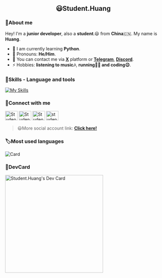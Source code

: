 

<h2 align="center">😃Student.Huang</h2>

### 👋About me

Hey! I'm a **junior developer**, also a **student**.😃 from **China**🇨🇳. My name is **Huang**.
- 🌱 I am currently learning **Python**.
- 🤗 Pronouns: **He/Him**.
- 💬 You can contact me via [**X**](x.com/@Student__Huang) platform or [**Telegram**](t.me/@Student.Huang), [**Discord**](https://discord.com/invite/xCeAQ3RS).
- ⚡ Hobbies: **listening to music🎶**, **running🏃🏻 and coding😉**.

### 🔧Skills - Language and tools
[![My Skills](https://skillicons.dev/icons?i=python,html,css,vscode,pycharm,github,linkedin,discord,vercel,windows,twitter,notion,markdown)](https://skillicons.dev)

### 📌Connect with me

<p align="left">
<a href="https://x.com/Student__Huang" target="blank"><img src="https://upload.wikimedia.org/wikipedia/commons/6/6f/Logo_of_Twitter.svg" height="30" width="40" alt="Student__Huang"></a>
<a href="https://instagram.com/Student.Huang" target="blank"><img src="https://upload.wikimedia.org/wikipedia/commons/9/95/Instagram_logo_2022.svg" height="30" width="40" alt="Student.Huang"></a>
<a href="https://facebook.com/Student.Huang0" target="blank"><img src="https://upload.wikimedia.org/wikipedia/commons/5/51/Facebook_f_logo_%282019%29.svg" height="30" width="40" alt="Student.Huang0"></a>
<a href="https://www.linkedin.com/in/student-huang" target="blank"><img src="https://skillicons.dev/icons?i=linkedin"height="30" width="40" alt="student-huang"></a>
</p>

> 😃More social account link: 
> [**Click here!**](bento.me/student-huang)

### 🏷Most used languages
![Card](https://github-readme-stats.vercel.app/api/top-langs/?username=Student-Huang1&hide_title=true&hide_border=true&layout=compact&theme=dracula)

### 🔖DevCard
<a href="https://app.daily.dev/student_huang"><img src="https://api.daily.dev/devcards/v2/oknDsTlL9lpbykfWnxxwQ.png?type=default&r=sgd" width="316" alt="Student.Huang's Dev Card"/></a>

<!--Thanks for watching😄-->
